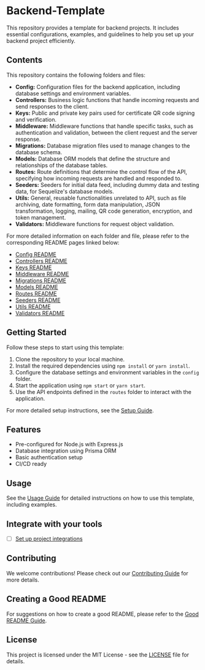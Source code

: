 # Backend-Template

This repository provides a template for backend projects. It includes essential configurations, examples, and guidelines to help you set up your backend project efficiently.

## Contents

This repository contains the following folders and files:

- **Config:** Configuration files for the backend application, including database settings and environment variables.
- **Controllers:** Business logic functions that handle incoming requests and send responses to the client.
- **Keys:** Public and private key pairs used for certificate QR code signing and verification.
- **Middleware:** Middleware functions that handle specific tasks, such as authentication and validation, between the client request and the server response.
- **Migrations:** Database migration files used to manage changes to the database schema.
- **Models:** Database ORM models that define the structure and relationships of the database tables.
- **Routes:** Route definitions that determine the control flow of the API, specifying how incoming requests are handled and responded to.
- **Seeders:** Seeders for initial data feed, including dummy data and testing data, for Sequelize's database models.
- **Utils:** General, reusable functionalities unrelated to API, such as file archiving, date formatting, form data manipulation, JSON transformation, logging, mailing, QR code generation, encryption, and token management.
- **Validators:** Middleware functions for request object validation.

For more detailed information on each folder and file, please refer to the corresponding README pages linked below:

- [Config README](config/README.md)
- [Controllers README](controllers/README.md)
- [Keys README](keys/README.md)
- [Middleware README](middleware/README.md)
- [Migrations README](migrations/README.md)
- [Models README](models/README.md)
- [Routes README](routes/README.md)
- [Seeders README](seeders/README.md)
- [Utils README](utils/README.md)
- [Validators README](validators/README.md)

## Getting Started

Follow these steps to start using this template:

1. Clone the repository to your local machine.
2. Install the required dependencies using `npm install` or `yarn install`.
3. Configure the database settings and environment variables in the `config` folder.
4. Start the application using `npm start` or `yarn start`.
5. Use the API endpoints defined in the `routes` folder to interact with the application.

For more detailed setup instructions, see the [Setup Guide](setup.md).

## Features

- Pre-configured for Node.js with Express.js
- Database integration using Prisma ORM
- Basic authentication setup
- CI/CD ready

## Usage

See the [Usage Guide](usage.md) for detailed instructions on how to use this template, including examples.

## Integrate with your tools

- [ ] [Set up project integrations](https://docs.github.com/en/get-started/exploring-integrations/about-building-integrations)

## Contributing

We welcome contributions! Please check out our [Contributing Guide](contributing.md) for more details.

## Creating a Good README

For suggestions on how to create a good README, please refer to the [Good README Guide](good-readme.md).

## License

This project is licensed under the MIT License - see the [LICENSE](LICENSE) file for details.
